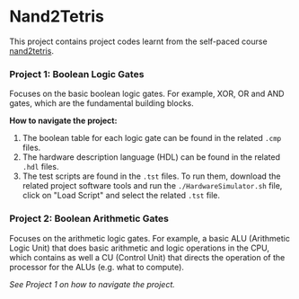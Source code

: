 # Nand2Tetris

This project contains project codes learnt from the self-paced course [nand2tetris](https://www.nand2tetris.org/course).

### Project 1: Boolean Logic Gates

Focuses on the basic boolean logic gates. For example, XOR, OR and AND gates, which are the fundamental building blocks. 

**How to navigate the project:**

1. The boolean table for each logic gate can be found in the related `.cmp` files.
2. The hardware description language (HDL) can be found in the related `.hdl` files.
3. The test scripts are found in the `.tst` files. To run them, download the related project software tools and run the `./HardwareSimulator.sh` file, click on "Load Script" and select the related `.tst` file.


### Project 2: Boolean Arithmetic Gates

Focuses on the arithmetic logic gates. For example, a basic ALU (Arithmetic Logic Unit) that does basic arithmetic and logic operations in the CPU, which contains as well a CU (Control Unit) that directs the operation of the processor for the ALUs (e.g. what to compute).

_See Project 1 on how to navigate the project._
